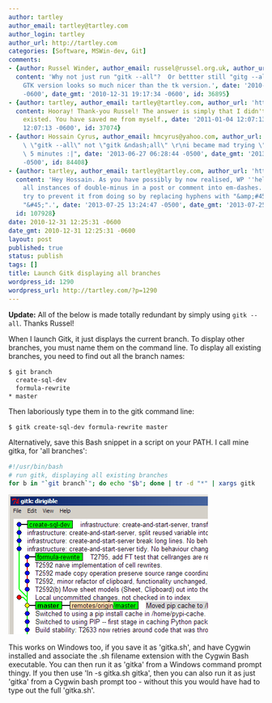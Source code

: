```yaml
---
author: tartley
author_email: tartley@tartley.com
author_login: tartley
author_url: http://tartley.com
categories: [Software, MSWin-dev, Git]
comments:
- {author: Russel Winder, author_email: russel@russel.org.uk, author_url: 'http://www.russel.org.uk',
  content: 'Why not just run "gitk --all"?  Or bettter still "gitg --all" since the
    GTK version looks so much nicer than the tk version.', date: '2010-12-31 19:17:34
    -0600', date_gmt: '2010-12-31 19:17:34 -0600', id: 36895}
- {author: tartley, author_email: tartley@tartley.com, author_url: 'http://tartley.com',
  content: Hooray! Thank-you Russel! The answer is simply that I didn't know '--all'
    existed. You have saved me from myself., date: '2011-01-04 12:07:13 -0600', date_gmt: '2011-01-04
    12:07:13 -0600', id: 37074}
- {author: Hossain Cyrus, author_email: hmcyrus@yahoo.com, author_url: '', content: "it's\
    \ \"gitk --all\" not \"gitk &ndash;all\" \r\ni became mad trying \"gitk &ndash;all\"\
    \ 5 minutes :|", date: '2013-06-27 06:28:44 -0500', date_gmt: '2013-06-27 05:28:44
    -0500', id: 84408}
- {author: tartley, author_email: tartley@tartley.com, author_url: 'http://tartley.com',
  content: 'Hey Hossain. As you have possibly by now realised, WP ''helpfully'' converts
    all instances of double-minus in a post or comment into em-dashes. I think I''ll
    try to prevent it from doing so by replacing hyphens with "&amp;#45;", which yields
    "&#45;".', date: '2013-07-25 13:24:47 -0500', date_gmt: '2013-07-25 12:24:47 -0500',
  id: 107928}
date: 2010-12-31 12:25:31 -0600
date_gmt: 2010-12-31 12:25:31 -0600
layout: post
published: true
status: publish
tags: []
title: Launch Gitk displaying all branches
wordpress_id: 1290
wordpress_url: http://tartley.com/?p=1290
---
```


**Update:** All of the below is made totally redundant by simply using
`gitk --all`. Thanks Russel!

When I launch Gitk, it just displays the current branch. To display
other branches, you must name them on the command line. To display all
existing branches, you need to find out all the branch names:

``` shell_session
$ git branch
  create-sql-dev
  formula-rewrite
* master
```

Then laboriously type them in to the gitk command line:

``` shell_session
$ gitk create-sql-dev formula-rewrite master
```

Alternatively, save this Bash snippet in a script on your PATH. I call
mine gitka, for 'all branches':

``` bash
#!/usr/bin/bash
# run gitk, displaying all existing branches
for b in "`git branch`"; do echo "$b"; done | tr -d "*" | xargs gitk
```

![Gitk displaying all branches, not just the current ('master' in bold)](/assets/2010/12/gitk-all-branches.png "gitk-all-branches")

This works on Windows too, if you save it as 'gitka.sh', and have Cygwin
installed and associate the .sh filename extension with the Cygwin Bash
executable. You can then run it as 'gitka' from a Windows command prompt
thingy. If you then use 'ln -s gitka.sh gitka', then you can also run it
as just 'gitka' from a Cygwin bash prompt too - without this you would
have had to type out the full 'gitka.sh'.
